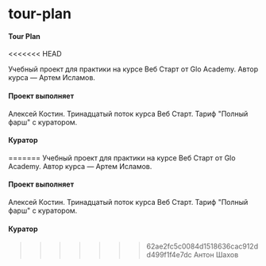 # tour-plan

#### Tour Plan
<<<<<<< HEAD

Учебный проект для практики на курсе Веб Старт от Glo Academy. Автор курса — Артем Исламов.

#### Проект выполняет

Алексей Костин. Тринадцатый поток курса Веб Старт. Тариф "Полный фарш" с куратором.

#### Куратор

=======
Учебный проект для практики на курсе Веб Старт от Glo Academy. Автор курса — Артем Исламов.

#### Проект выполняет
Алексей Костин. Тринадцатый поток курса Веб Старт. Тариф "Полный фарш" с куратором.

#### Куратор
>>>>>>> 62ae2fc5c0084d1518636cac912dd499f1f4e7dc
Антон Шахов
